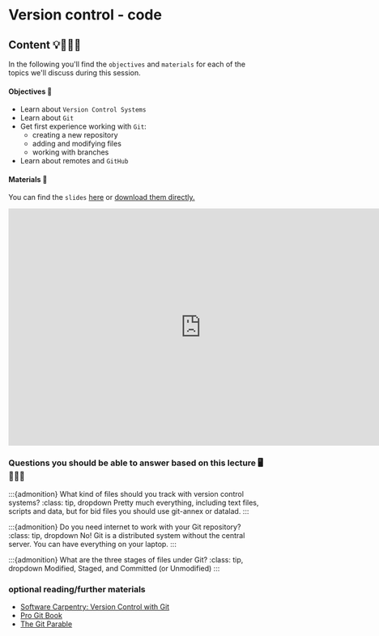 # Version control - code

## Content 💡👩🏽‍🏫  

In the following you'll find the `objectives` and `materials` for each of the topics we'll discuss during this session.

#### Objectives 📍
- Learn about `Version Control Systems`
- Learn about `Git`
- Get first experience working with `Git`:
    - creating a new repository
    - adding and modifying files
    - working with branches
- Learn about remotes and `GitHub`

#### Materials 📓

You can find the `slides` [here](https://www.dropbox.com/s/xgey7kau40l397v/EuropeReproNim-Git.pdf?dl=0) or [download them directly.](https://www.dropbox.com/s/xgey7kau40l397v/EuropeReproNim-Git.pdf?dl=1)

<iframe src="https://github.com/ReproNim/DGPA_workshop_2022/blob/main/workshop/basics/EuropeReproNim-Git.pdf" frameborder="0" width="760" height="469" allowfullscreen="true" mozallowfullscreen="true" webkitallowfullscreen="true"></iframe>

### Questions you should be able to answer based on this lecture 🖥️✍🏽📖

:::{admonition} What kind of files should you track with version control systems?
:class: tip, dropdown
Pretty much everything, including text files, scripts and data, but for bid files you should use git-annex or datalad.
:::

:::{admonition} Do you need internet to work with your Git repository?
:class: tip, dropdown
No! Git is a distributed system without the central server. You can have everything on your laptop.
:::


:::{admonition} What are the three stages of files under Git?
:class: tip, dropdown
Modified, Staged, and Committed (or Unmodified)
:::



### optional reading/further materials

- [Software Carpentry: Version Control with Git](https://swcarpentry.github.io/git-novice/)
- [Pro Git Book](https://git-scm.com/book/en/v2)
- [The Git Parable](https://tom.preston-werner.com/2009/05/19/the-git-parable.html)